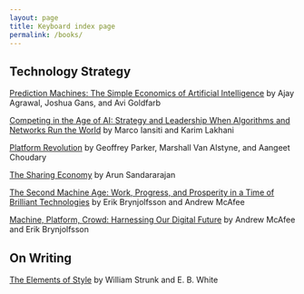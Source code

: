 ```yaml
---
layout: page
title: Keyboard index page
permalink: /books/
---
```


## Technology Strategy

[Prediction Machines: The Simple Economics of Artificial Intelligence](https://amzn.to/39aRRl1) by Ajay Agrawal, Joshua Gans, and Avi Goldfarb

[Competing in the Age of AI: Strategy and Leadership When Algorithms and Networks Run the World](https://amzn.to/2QiYol2) by Marco Iansiti and Karim Lakhani

[Platform Revolution](https://amzn.to/2PVai5T) by Geoffrey Parker, Marshall Van Alstyne, and Aangeet Choudary

[The Sharing Economy](https://amzn.to/2MmK3Tq) by Arun Sandararajan

[The Second Machine Age: Work, Progress, and Prosperity in a Time of Brilliant Technologies](https://amzn.to/373BTHB) by Erik Brynjolfsson and Andrew McAfee

[Machine, Platform, Crowd: Harnessing Our Digital Future](https://amzn.to/36ZRlV2) by Andrew McAfee and Erik Brynjolfsson


## On Writing
[The Elements of Style](https://amzn.to/2Zocw0v) by William Strunk and E. B. White




